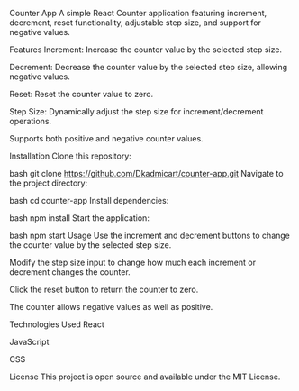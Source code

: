 Counter App
A simple React Counter application featuring increment, decrement, reset functionality, adjustable step size, and support for negative values.

Features
Increment: Increase the counter value by the selected step size.

Decrement: Decrease the counter value by the selected step size, allowing negative values.

Reset: Reset the counter value to zero.

Step Size: Dynamically adjust the step size for increment/decrement operations.

Supports both positive and negative counter values.

Installation
Clone this repository:

bash
git clone 
https://github.com/Dkadmicart/counter-app.git
Navigate to the project directory:

bash
cd counter-app
Install dependencies:

bash
npm install
Start the application:

bash
npm start
Usage
Use the increment and decrement buttons to change the counter value by the selected step size.

Modify the step size input to change how much each increment or decrement changes the counter.

Click the reset button to return the counter to zero.

The counter allows negative values as well as positive.

Technologies Used
React

JavaScript

CSS

License
This project is open source and available under the MIT License.

